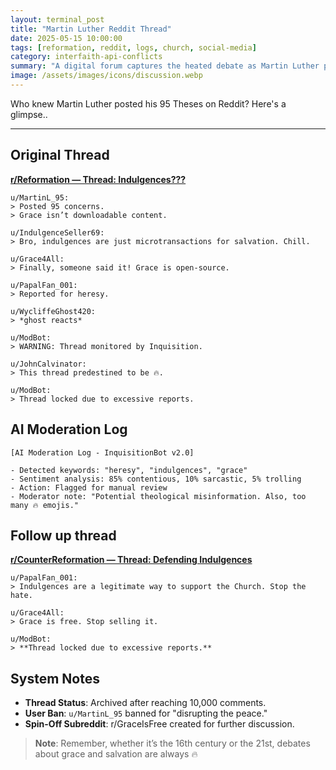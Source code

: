 ```yaml
---
layout: terminal_post
title: "Martin Luther Reddit Thread"
date: 2025-05-15 10:00:00
tags: [reformation, reddit, logs, church, social-media]
category: interfaith-api-conflicts
summary: "A digital forum captures the heated debate as Martin Luther posts his 95 Theses, sparking widespread discussion and controversy."
image: /assets/images/icons/discussion.webp
---
```


Who knew Martin Luther posted his 95 Theses on Reddit? Here's a glimpse..

---

## **Original Thread**
**<u>r/Reformation — Thread: Indulgences???</u>**
```log
u/MartinL_95:
> Posted 95 concerns.
> Grace isn’t downloadable content.

u/IndulgenceSeller69:
> Bro, indulgences are just microtransactions for salvation. Chill.

u/Grace4All:
> Finally, someone said it! Grace is open-source.

u/PapalFan_001:
> Reported for heresy.

u/WycliffeGhost420:
> *ghost reacts*

u/ModBot:
> WARNING: Thread monitored by Inquisition.

u/JohnCalvinator:
> This thread predestined to be 🔥.

u/ModBot:
> Thread locked due to excessive reports.
```

## **AI Moderation Log**
```log
[AI Moderation Log - InquisitionBot v2.0]

- Detected keywords: "heresy", "indulgences", "grace"
- Sentiment analysis: 85% contentious, 10% sarcastic, 5% trolling
- Action: Flagged for manual review
- Moderator note: "Potential theological misinformation. Also, too many 🔥 emojis."
```

## **Follow up thread**
**<u>r/CounterReformation — Thread: Defending Indulgences</u>**
```log
u/PapalFan_001:
> Indulgences are a legitimate way to support the Church. Stop the hate.

u/Grace4All:
> Grace is free. Stop selling it.

u/ModBot:
> **Thread locked due to excessive reports.**
```


## **System Notes**
  * **Thread Status**: Archived after reaching 10,000 comments.
  * **User Ban**: `u/MartinL_95` banned for "disrupting the peace."
  * **Spin-Off Subreddit**: r/GraceIsFree created for further discussion.


> **Note**: Remember, whether it’s the 16th century or the 21st, debates about grace and salvation are always 🔥